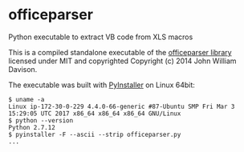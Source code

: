 # officeparser
Python executable to extract VB code from XLS macros

This is a compiled standalone executable of the [officeparser library](https://github.com/unixfreak0037/officeparser/blob/master/officeparser.py) licensed under MIT and copyrighted Copyright (c) 2014 John William Davison.

The executable was built with [PyInstaller](http://www.pyinstaller.org/) on Linux 64bit:
```
$ uname -a
Linux ip-172-30-0-229 4.4.0-66-generic #87-Ubuntu SMP Fri Mar 3 15:29:05 UTC 2017 x86_64 x86_64 x86_64 GNU/Linux
$ python --version
Python 2.7.12
$ pyinstaller -F --ascii --strip officeparser.py
...
```
